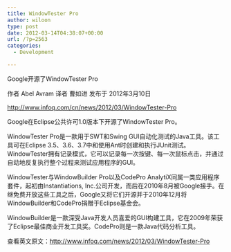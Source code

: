 ```yaml
---
title: WindowTester Pro
author: wiloon
type: post
date: 2012-03-14T04:38:07+00:00
url: /?p=2563
categories:
  - Development

---
```

Google开源了WindowTester Pro
  
作者 Abel Avram 译者 曹如进 发布于 2012年3月10日
  
<http://www.infoq.com/cn/news/2012/03/WindowTester-Pro>
  
Google在Eclipse公共许可1.0版本下开源了WindowTester Pro。

WindowTester Pro是一款用于SWT和Swing GUI自动化测试的Java工具。该工具可在Eclipse 3.5、3.6、3.7中和使用Ant时创建和执行JUnit测试。WindowTester拥有记录模式，它可以记录每一次按键、每一次鼠标点击，并通过自动地反复执行整个过程来测试应用程序的GUI。

WindowTester与WindowBuilder Pro以及CodePro AnalytiX同属一类应用程序套件，起初由Instantiations, Inc.公司开发，而后在2010年8月被Google接手。在继免费开放这些工具之后，Google又将它们开源并于2010年12月将WindowBuilder和CodePro捐赠于Eclipse基金会。

WindowBuilder是一款深受Java开发人员喜爱的GUI构建工具，它在2009年荣获了Eclipse最佳商业开发工具奖。CodePro则是一款Java代码分析工具。

查看英文原文：http://www.infoq.com/news/2012/03/WindowTester-Pro